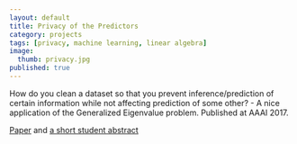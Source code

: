 ```yaml
---
layout: default
title: Privacy of the Predictors 
category: projects
tags: [privacy, machine learning, linear algebra]
image:
  thumb: privacy.jpg
published: true
---
```


How do you clean a dataset so that you prevent inference/prediction of certain
information while not affecting prediction of some other? - A nice application
of the Generalized Eigenvalue problem. Published at AAAI 2017.

[Paper][privacy-paper] and [a short student abstract][privacy-poster]  


[privacy-poster]: /papers/privacy-poster.pdf
[privacy-paper]:  /papers/privacy-paper.pdf
